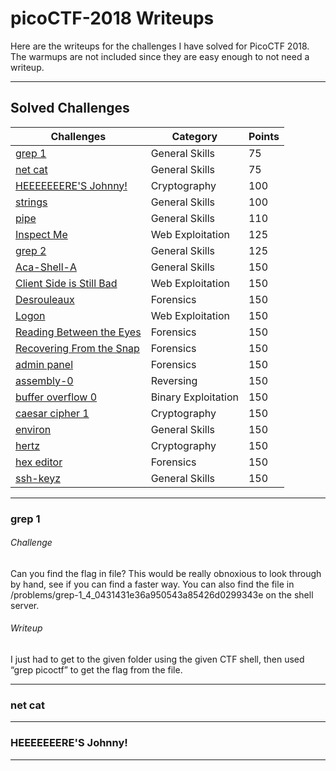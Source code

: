 # picoCTF-2018 Writeups

Here are the writeups for the challenges I have solved for PicoCTF 2018. The warmups are not included since they are easy enough to not need a writeup.

---
## Solved Challenges
Challenges | Category | Points
-----------|----------|--------
[grep 1](#grep-1) | General Skills | 75 
[net cat](#net-cat) | General Skills | 75 
[HEEEEEEERE'S Johnny\!]() | Cryptography | 100
[strings](#strings) | General Skills | 100
[pipe](#pipe) | General Skills | 110 
[Inspect Me](#inspect-me) | Web Exploitation | 125 
[grep 2](#grep-2) | General Skills | 125 
[Aca-Shell-A](#aca-shell-a) | General Skills | 150
[Client Side is Still Bad](#client-side-is-still-bad) | Web Exploitation | 150
[Desrouleaux](#desrouleaux) | Forensics | 150
[Logon](#logon) | Web Exploitation | 150
[Reading Between the Eyes](#reading-between-the-eyes) | Forensics | 150
[Recovering From the Snap](#recovering-from-the-snap) | Forensics | 150
[admin panel](#admin-panel) | Forensics | 150
[assembly-0](#assembly-0) | Reversing | 150
[buffer overflow 0](#buffer-overflow-0) | Binary Exploitation | 150
[caesar cipher 1](#caesar-cipher-1) | Cryptography | 150
[environ](#environ) | General Skills | 150
[hertz](#hertz) | Cryptography | 150
[hex editor](#hex-editor) | Forensics | 150
[ssh-keyz](#ssh-keyz) | General Skills | 150

---
### grep 1
###### Challenge
Can you find the flag in file? This would be really obnoxious to look through by hand, see if you can find a faster way. You can also find the file in /problems/grep-1_4_0431431e36a950543a85426d0299343e on the shell server.

###### Writeup
I just had to get to the given folder using the given CTF shell, then used “grep picoctf” to get the flag from the file.

---
### net cat

---
### HEEEEEEERE'S Johnny!

---
